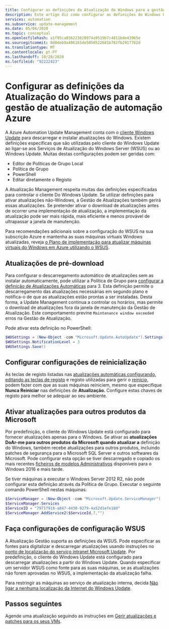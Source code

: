 ```yaml
---
title: Configurar as definições da Atualização do Windows para a gestão de atualização de automação Azure
description: Este artigo diz como configurar as definições do Windows Update para funcionar com a Azure Automation Update Management.
services: automation
ms.subservice: update-management
ms.date: 05/04/2020
ms.topic: conceptual
ms.openlocfilehash: a1f95ca856223628974a9519b7c4811bde43965e
ms.sourcegitcommit: 8d8deb9a406165de5050522681b782fb2917762d
ms.translationtype: MT
ms.contentlocale: pt-PT
ms.lasthandoff: 10/20/2020
ms.locfileid: "92222423"
---
```

# <a name="configure-windows-update-settings-for-azure-automation-update-management"></a>Configurar as definições da Atualização do Windows para a gestão de atualização de automação Azure

A Azure Automation Update Management conta com o [cliente Windows Update](/windows/deployment/update/windows-update-overview) para descarregar e instalar atualizações do Windows. Existem definições específicas que são utilizadas pelo cliente do Windows Update ao ligar-se aos Serviços de Atualização do Windows Server (WSUS) ou ao Windows Update. Muitas destas configurações podem ser geridas com:

- Editor de Políticas de Grupo Local
- Política de Grupo
- PowerShell
- Editar diretamente o Registo

A Atualização Management respeita muitas das definições especificadas para controlar o cliente Do Windows Update. Se utilizar definições para ativar atualizações não-Windows, a Gestão de Atualizações também gerirá essas atualizações. Se pretender ativar o download de atualizações antes de ocorrer uma implementação de atualização, a implementação da atualização pode ser mais rápida, mais eficiente e menos provável de ultrapassar a janela de manutenção.

Para recomendações adicionais sobre a configuração do WSUS na sua subscrição Azure e mantenha as suas máquinas virtuais Windows atualizadas, reveja [o Plano de implementação para atualizar máquinas virtuais do Windows em Azure utilizando o WSUS](/azure/architecture/example-scenario/wsus/).

## <a name="pre-download-updates"></a>Atualizações de pré-download

Para configurar o descarregamento automático de atualizações sem as instalar automaticamente, pode utilizar a Política de Grupo para [configurar a definição de Atualizações Automáticas](/windows-server/administration/windows-server-update-services/deploy/4-configure-group-policy-settings-for-automatic-updates##configure-automatic-updates) para 3. Esta definição permite o descarregamento das atualizações necessárias em segundo plano e notifica-o de que as atualizações estão prontas a ser instaladas. Desta forma, a Update Management continua a controlar os horários, mas permite o download de atualizações fora da janela de manutenção da Gestão de Atualização. Este comportamento previne `Maintenance window exceeded` erros na Gestão de Atualização.

Pode ativar esta definição no PowerShell:

```powershell
$WUSettings = (New-Object -com "Microsoft.Update.AutoUpdate").Settings
$WUSettings.NotificationLevel = 3
$WUSettings.Save()
```

## <a name="configure-reboot-settings"></a>Configurar configurações de reinicialização

As teclas de registo listadas nas [atualizações automáticas configurando, editando as teclas de registo](/windows/deployment/update/waas-wu-settings#configuring-automatic-updates-by-editing-the-registry) e registo utilizadas para gerir o [reinício,](/windows/deployment/update/waas-restart#registry-keys-used-to-manage-restart) podem fazer com que as suas máquinas reiniciem, mesmo que especifique **Nunca Reiniciar** nas definições de **Atualização.** Configure estas chaves de registo para melhor se adequar ao seu ambiente.

## <a name="enable-updates-for-other-microsoft-products"></a>Ativar atualizações para outros produtos da Microsoft

Por predefinição, o cliente do Windows Update está configurado para fornecer atualizações apenas para o Windows. Se ativar as **atualizações DoAr-me para outros produtos da Microsoft quando atualizar a** definição do Windows, também recebe atualizações para outros produtos, incluindo patches de segurança para o Microsoft SQL Server e outros softwares da Microsoft. Pode configurar esta opção se tiver descarregado e copiado os mais recentes [ficheiros de modelos Administrativos](https://support.microsoft.com/help/3087759/how-to-create-and-manage-the-central-store-for-group-policy-administra) disponíveis para o Windows 2016 e mais tarde.

Se tiver máquinas a executar o Windows Server 2012 R2, não pode configurar esta definição através da Política de Grupo. Executar o seguinte comando PowerShell nestas máquinas:

```powershell
$ServiceManager = (New-Object -com "Microsoft.Update.ServiceManager")
$ServiceManager.Services
$ServiceID = "7971f918-a847-4430-9279-4a52d1efe18d"
$ServiceManager.AddService2($ServiceId,7,"")
```

## <a name="make-wsus-configuration-settings"></a>Faça configurações de configuração WSUS

A Atualização Gestão suporta as definições da WSUS. Pode especificar as fontes para digitalizar e descarregar atualizações usando instruções no [ponto de localização do serviço intranet Microsoft Update](/windows/deployment/update/waas-wu-settings#specify-intranet-microsoft-update-service-location). Por predefinição, o cliente do Windows Update está configurado para descarregar atualizações a partir do Windows Update. Quando especificar um servidor WSUS como fonte para as suas máquinas, se as atualizações não forem aprovadas no WSUS, a implementação da atualização falha. 

Para restringir as máquinas ao serviço de atualização interna, decida [Não ligar a nenhuma localização da Internet do Windows Update](/windows-server/administration/windows-server-update-services/deploy/4-configure-group-policy-settings-for-automatic-updates#do-not-connect-to-any-windows-update-internet-locations).

## <a name="next-steps"></a>Passos seguintes

Agende uma atualização seguindo as instruções em [Gerir atualizações e patches para os seus VMs](manage-updates-for-vm.md).
